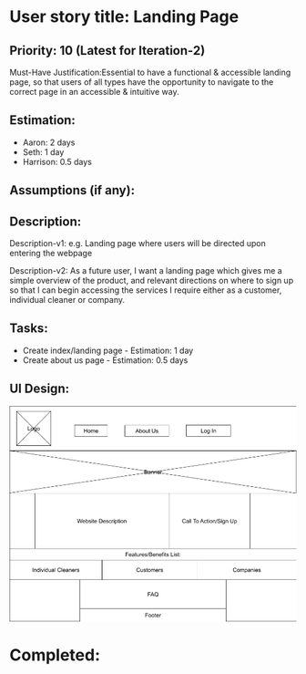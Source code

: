 # User story title: Landing Page


## Priority: 10 (Latest for Iteration-2)
Must-Have
Justification:Essential to have a functional & accessible landing page, so that users of all types have the opportunity 
to navigate to the correct page in an accessible & intuitive way.

## Estimation:
* Aaron: 2 days
* Seth: 1 day
* Harrison: 0.5 days

## Assumptions (if any):

## Description:

Description-v1: e.g. Landing page where users will be directed upon entering the webpage

Description-v2: As a future user, I want a landing page which gives me a simple overview of the product, and relevant
directions on where to sign up so that I can begin accessing the services I require either as a customer, individual 
cleaner or company.

## Tasks:
- Create index/landing page - Estimation: 1 day
- Create about us page - Estimation: 0.5 days

## UI Design:
![User Story 45 Wireframe](user_story_wireframes/User_Story_45_Wireframe.png)

# Completed:

